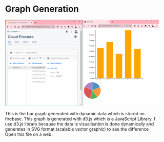 # Graph Generation

![](images/Screenshot%20(6).png)

This is the bar graph generated with dynamic data which is stored on firebase. 
This graph is generated with d3.js which is a JavaScript Library. I use d3.js library because the data is visualisation is done dynamically and generates in SVG format (scalable vector graphic) to see the difference Open this file on a web.

